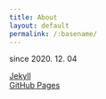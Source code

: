 ```yaml
---
title: About
layout: default
permalink: /:basename/
---
```

since 2020. 12. 04

[Jekyll](https://jekyllrb.com/)  
[GitHub Pages](https://pages.github.com/)